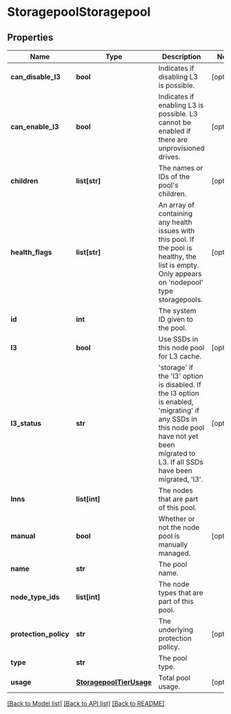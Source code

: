 # StoragepoolStoragepool

## Properties
Name | Type | Description | Notes
------------ | ------------- | ------------- | -------------
**can_disable_l3** | **bool** | Indicates if disabling L3 is possible. | [optional] 
**can_enable_l3** | **bool** | Indicates if enabling L3 is possible. L3 cannot be enabled if there are unprovisioned drives. | [optional] 
**children** | **list[str]** | The names or IDs of the pool&#39;s children. | [optional] 
**health_flags** | **list[str]** | An array of containing any health issues with this pool.  If the pool is healthy, the list is empty.  Only appears on &#39;nodepool&#39; type storagepools. | [optional] 
**id** | **int** | The system ID given to the pool. | 
**l3** | **bool** | Use SSDs in this node pool for L3 cache. | [optional] 
**l3_status** | **str** | &#39;storage&#39; if the &#39;l3&#39; option is disabled. If the l3 option is enabled, &#39;migrating&#39; if any SSDs in this node pool have not yet been migrated to L3. If all SSDs have been migrated, &#39;l3&#39;. | [optional] 
**lnns** | **list[int]** | The nodes that are part of this pool. | 
**manual** | **bool** | Whether or not the node pool is manually managed. | [optional] 
**name** | **str** | The pool name. | 
**node_type_ids** | **list[int]** | The node types that are part of this pool. | 
**protection_policy** | **str** | The underlying protection policy. | [optional] 
**type** | **str** | The pool type. | 
**usage** | [**StoragepoolTierUsage**](StoragepoolTierUsage.md) | Total pool usage. | [optional] 

[[Back to Model list]](../README.md#documentation-for-models) [[Back to API list]](../README.md#documentation-for-api-endpoints) [[Back to README]](../README.md)


